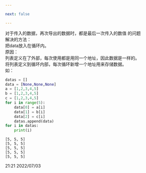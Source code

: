 ```yaml
---

next: false

---
```




<BlogInfo id="1069"/>

对于传入的数据，再次导出的数据时，都是最后一次传入的数值 的问题  
解决的方法：  
把data放入在循环内。  
原因：  
列表定义在了外部，每次使用都是用同一个地址，因此数据是一样的。  
将列表定义到循环内部，每次循环新增一个地址用来存储数据。  
如：  
```python
datas = []
data = [None,None,None]
a = [1,2,3,4,5]
b = [1,2,3,4,5]
c = [1,2,3,4,5]
for i in range(5):
    data[0] = a[i] 
    data[1] = b[i]
    data[2] = c[i] 
    datas.append(data) 
for i in datas:
    print(i)

```
```shell script
[5, 5, 5]
[5, 5, 5]
[5, 5, 5]
[5, 5, 5]
[5, 5, 5]
```


21:21 2022/07/03





<ActionBox />
